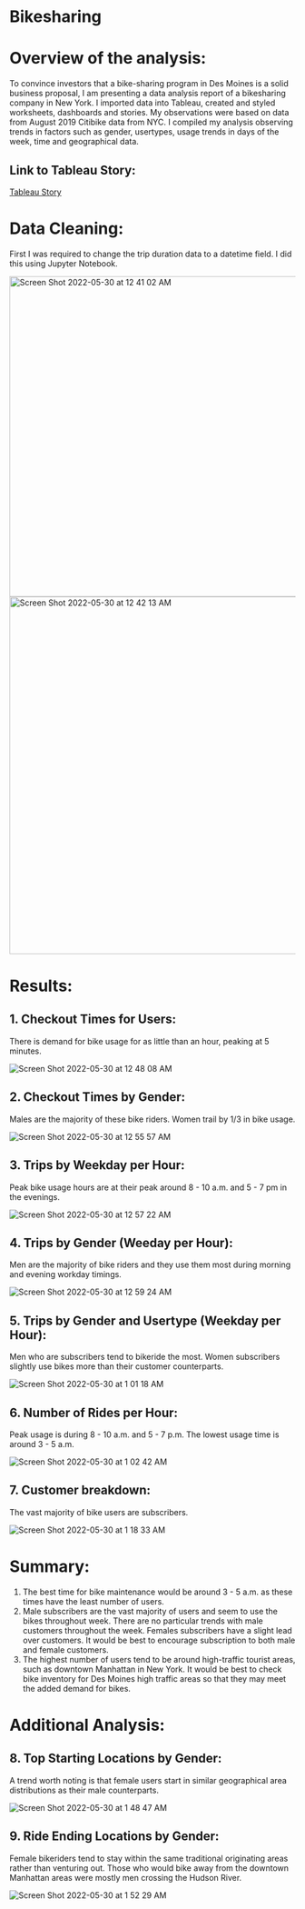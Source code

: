 # Bikesharing

# Overview of the analysis:
To convince investors that a bike-sharing program in Des Moines is a solid business proposal, I am presenting a data analysis report of a bikesharing company in New York. I imported data into Tableau, created and styled worksheets, dashboards and stories. My observations were based on data from August 2019 Citibike data from NYC. I compiled my analysis observing trends in factors such as gender, usertypes, usage trends in days of the week, time and geographical data.

## Link to Tableau Story:

[Tableau Story](https://public.tableau.com/app/profile/hoda.mojadidi/viz/NYCBikesharingDataAnalysis/Story1)

# Data Cleaning:

First I was required to change the trip duration data to a datetime field. I did this using Jupyter Notebook.

<img width="564" alt="Screen Shot 2022-05-30 at 12 41 02 AM" src="https://user-images.githubusercontent.com/95712234/170918422-8ea5b3a6-ac34-49a1-a7cb-cb5cb92570ad.png">

<img width="629" alt="Screen Shot 2022-05-30 at 12 42 13 AM" src="https://user-images.githubusercontent.com/95712234/170918546-9684c6a8-70e8-43ab-a2cd-a346235072e9.png">

# Results:

## 1. Checkout Times for Users:

There is demand for bike usage for as little than an hour, peaking at 5 minutes.

![Screen Shot 2022-05-30 at 12 48 08 AM](https://user-images.githubusercontent.com/95712234/170919044-2ef98b21-2407-44ba-b318-ffced6d72ad9.png)

## 2. Checkout Times by Gender:

Males are the majority of these bike riders. Women trail by 1/3 in bike usage.

![Screen Shot 2022-05-30 at 12 55 57 AM](https://user-images.githubusercontent.com/95712234/170919751-7e93f6d3-e554-45b9-88b5-9bd501932122.png)

## 3. Trips by Weekday per Hour:

Peak bike usage hours are at their peak around 8 - 10 a.m. and 5 - 7 pm in the evenings.

![Screen Shot 2022-05-30 at 12 57 22 AM](https://user-images.githubusercontent.com/95712234/170919876-08ab676b-b6fd-45db-879f-76139383e8aa.png)

## 4. Trips by Gender (Weeday per Hour):

Men are the majority of bike riders and they use them most during morning and evening workday timings.

![Screen Shot 2022-05-30 at 12 59 24 AM](https://user-images.githubusercontent.com/95712234/170920057-d508c233-afa8-4ec1-924d-b84b94f5aa33.png)

## 5. Trips by Gender and Usertype (Weekday per Hour):

Men who are subscribers tend to bikeride the most. Women subscribers slightly use bikes more than their customer counterparts.

![Screen Shot 2022-05-30 at 1 01 18 AM](https://user-images.githubusercontent.com/95712234/170920198-852cacdc-acf7-499c-82fe-76846e13fb0a.png)

## 6. Number of Rides per Hour:

Peak usage is during  8 - 10 a.m. and 5 - 7 p.m. The lowest usage time is around 3 - 5 a.m.

![Screen Shot 2022-05-30 at 1 02 42 AM](https://user-images.githubusercontent.com/95712234/170920313-b1a2d6d2-d475-4a9f-80c2-57acf50ec1a9.png)

## 7. Customer breakdown:

The vast majority of bike users are subscribers.

![Screen Shot 2022-05-30 at 1 18 33 AM](https://user-images.githubusercontent.com/95712234/170921863-242258c4-f5d9-4333-bb08-ef2894b4b98b.png)

# Summary:

1. The best time for bike maintenance would be around 3 - 5 a.m. as these times have the least number of users.
2. Male subscribers are the vast majority of users and seem to use the bikes throughout week. There are no particular trends with male customers throughout the week. Females subscribers have a slight lead over customers. It would be best to encourage subscription to both male and female customers. 
3. The highest number of users tend to be around high-traffic tourist areas, such as downtown Manhattan in New York. It would be best to check bike inventory for Des Moines high traffic areas so that they may meet the added demand for bikes.
 
# Additional Analysis:

## 8. Top Starting Locations by Gender:

A trend worth noting is that female users start in similar geographical area distributions as their male counterparts.

![Screen Shot 2022-05-30 at 1 48 47 AM](https://user-images.githubusercontent.com/95712234/170925331-06c855c2-41ff-4a4b-85d7-24995fa09513.png)

## 9. Ride Ending Locations by Gender:

Female bikeriders tend to stay within the same traditional originating areas rather than venturing out. Those who would bike away from the downtown Manhattan areas were mostly men crossing the Hudson River. 

![Screen Shot 2022-05-30 at 1 52 29 AM](https://user-images.githubusercontent.com/95712234/170925787-689b84e1-50a5-47b3-9797-2dd798d5eb8a.png)


